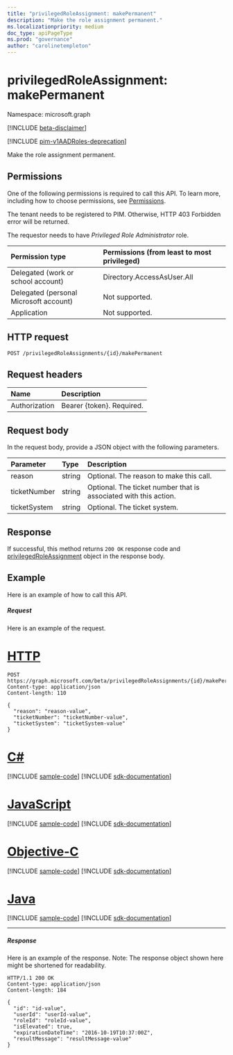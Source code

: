 ```yaml
---
title: "privilegedRoleAssignment: makePermanent"
description: "Make the role assignment permanent."
ms.localizationpriority: medium
doc_type: apiPageType
ms.prod: "governance"
author: "carolinetempleton"
---
```


# privilegedRoleAssignment: makePermanent

Namespace: microsoft.graph

[!INCLUDE [beta-disclaimer](../../includes/beta-disclaimer.md)]

[!INCLUDE [pim-v1AADRoles-deprecation](../../includes/pim-v1aadroles-deprecation.md)]

Make the role assignment permanent.

## Permissions
One of the following permissions is required to call this API. To learn more, including how to choose permissions, see [Permissions](/graph/permissions-reference).

The tenant needs to be registered to PIM. Otherwise, HTTP 403 Forbidden error will be returned.

The requestor needs to have _Privileged Role Administrator_ role. 

|Permission type      | Permissions (from least to most privileged)              |
|:--------------------|:---------------------------------------------------------|
|Delegated (work or school account) | Directory.AccessAsUser.All    |
|Delegated (personal Microsoft account) | Not supported.    |
|Application | Not supported. |

## HTTP request
<!-- { "blockType": "ignored" } -->
```http
POST /privilegedRoleAssignments/{id}/makePermanent
```
## Request headers
| Name       | Description|
|:---------------|:----------|
| Authorization  | Bearer {token}. Required. |

## Request body
In the request body, provide a JSON object with the following parameters.

| Parameter	   | Type	|Description|
|:---------------|:--------|:----------|
|reason|string|Optional. The reason to make this call.|
|ticketNumber|string|Optional. The ticket number that is associated with this action.|
|ticketSystem|string|Optional. The ticket system.|

## Response

If successful, this method returns `200 OK` response code and [privilegedRoleAssignment](../resources/privilegedroleassignment.md) object in the response body.

## Example
Here is an example of how to call this API.
##### Request
Here is an example of the request.

# [HTTP](#tab/http)
<!-- {
  "blockType": "request",
  "name": "privilegedroleassignment_makepermanent"
}-->
```http
POST https://graph.microsoft.com/beta/privilegedRoleAssignments/{id}/makePermanent
Content-type: application/json
Content-length: 110

{
  "reason": "reason-value",
  "ticketNumber": "ticketNumber-value",
  "ticketSystem": "ticketSystem-value"
}
```
# [C#](#tab/csharp)
[!INCLUDE [sample-code](../includes/snippets/csharp/privilegedroleassignment-makepermanent-csharp-snippets.md)]
[!INCLUDE [sdk-documentation](../includes/snippets/snippets-sdk-documentation-link.md)]

# [JavaScript](#tab/javascript)
[!INCLUDE [sample-code](../includes/snippets/javascript/privilegedroleassignment-makepermanent-javascript-snippets.md)]
[!INCLUDE [sdk-documentation](../includes/snippets/snippets-sdk-documentation-link.md)]

# [Objective-C](#tab/objc)
[!INCLUDE [sample-code](../includes/snippets/objc/privilegedroleassignment-makepermanent-objc-snippets.md)]
[!INCLUDE [sdk-documentation](../includes/snippets/snippets-sdk-documentation-link.md)]

# [Java](#tab/java)
[!INCLUDE [sample-code](../includes/snippets/java/privilegedroleassignment-makepermanent-java-snippets.md)]
[!INCLUDE [sdk-documentation](../includes/snippets/snippets-sdk-documentation-link.md)]

---


##### Response
Here is an example of the response. Note: The response object shown here might be shortened for readability.
<!-- {
  "blockType": "response",
  "truncated": true,
  "@odata.type": "microsoft.graph.privilegedRoleAssignment"
} -->
```http
HTTP/1.1 200 OK
Content-type: application/json
Content-length: 184

{
  "id": "id-value",
  "userId": "userId-value",
  "roleId": "roleId-value",
  "isElevated": true,
  "expirationDateTime": "2016-10-19T10:37:00Z",
  "resultMessage": "resultMessage-value"
}
```

<!-- uuid: 8fcb5dbc-d5aa-4681-8e31-b001d5168d79
2015-10-25 14:57:30 UTC -->
<!--
{
  "type": "#page.annotation",
  "description": "privilegedRoleAssignment: makePermanent",
  "keywords": "",
  "section": "documentation",
  "tocPath": "",
  "suppressions": [
  ]
}
-->


